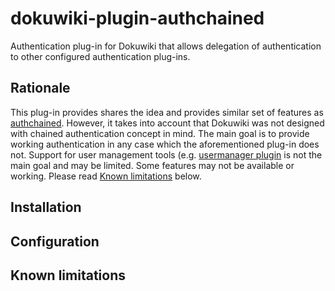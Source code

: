 # dokuwiki-plugin-authchained

Authentication plug-in for Dokuwiki that allows delegation of authentication to other configured authentication plug-ins.

## Rationale

This plug-in provides shares the idea and provides similar set of features as [authchained](https://www.dokuwiki.org/plugin:authchained). However, it takes into account that Dokuwiki was not designed with chained authentication concept in mind. The main goal is to provide working authentication in any case which the aforementioned plug-in does not. Support for user management tools (e.g. [usermanager plugin](https://www.dokuwiki.org/plugin:usermanager) is not the main goal and may be limited. Some features may not be available or working. Please read [Known limitations](#known-limitations) below.

## Installation

## Configuration

## Known limitations


<!---
vim: spelllang=en spell: 
-->
